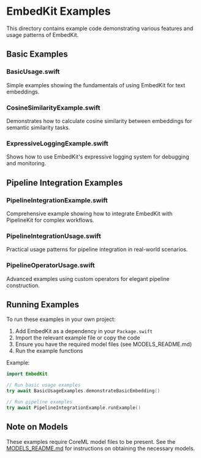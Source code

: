 # EmbedKit Examples

This directory contains example code demonstrating various features and usage patterns of EmbedKit.

## Basic Examples

### BasicUsage.swift
Simple examples showing the fundamentals of using EmbedKit for text embeddings.

### CosineSimilarityExample.swift
Demonstrates how to calculate cosine similarity between embeddings for semantic similarity tasks.

### ExpressiveLoggingExample.swift
Shows how to use EmbedKit's expressive logging system for debugging and monitoring.

## Pipeline Integration Examples

### PipelineIntegrationExample.swift
Comprehensive example showing how to integrate EmbedKit with PipelineKit for complex workflows.

### PipelineIntegrationUsage.swift
Practical usage patterns for pipeline integration in real-world scenarios.

### PipelineOperatorUsage.swift
Advanced examples using custom operators for elegant pipeline construction.

## Running Examples

To run these examples in your own project:

1. Add EmbedKit as a dependency in your `Package.swift`
2. Import the relevant example file or copy the code
3. Ensure you have the required model files (see MODELS_README.md)
4. Run the example functions

Example:
```swift
import EmbedKit

// Run basic usage examples
try await BasicUsageExamples.demonstrateBasicEmbedding()

// Run pipeline examples  
try await PipelineIntegrationExample.runExample()
```

## Note on Models

These examples require CoreML model files to be present. See the [MODELS_README.md](../../../MODELS_README.md) for instructions on obtaining the necessary models.